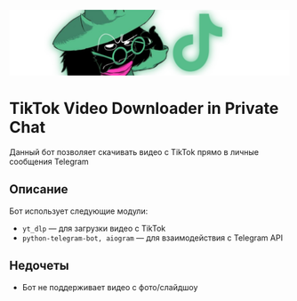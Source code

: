 ![Screenshot](botimage.jpg)

# TikTok Video Downloader in Private Chat
Данный бот позволяет скачивать видео с TikTok прямо в личные сообщения Telegram

## Описание

Бот использует следующие модули:
- `yt_dlp` — для загрузки видео с TikTok
- `python-telegram-bot, aiogram` — для взаимодействия с Telegram API

## Недочеты

- Бот не поддерживает видео с фото/слайдшоу
